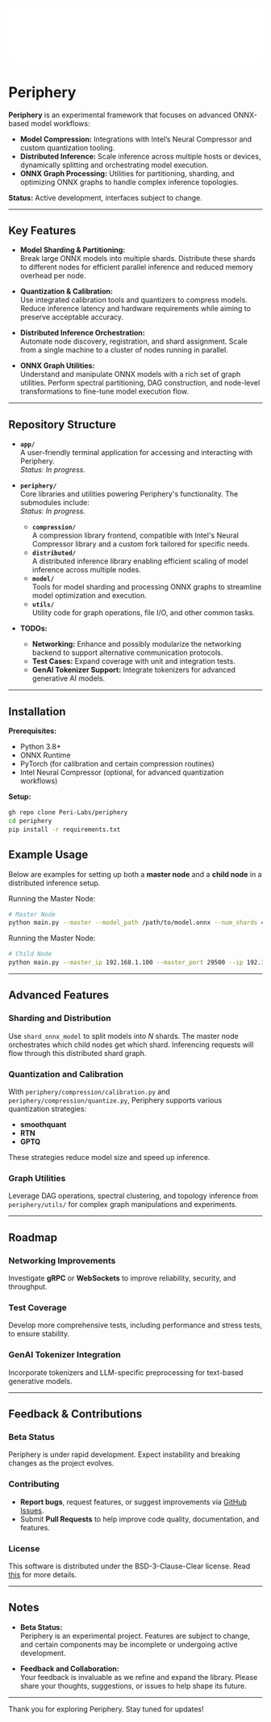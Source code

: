 ![Periphery Logo](/periphery_logo.png)

# Periphery

**Periphery** is an experimental framework that focuses on advanced ONNX-based model workflows:

- **Model Compression:** Integrations with Intel’s Neural Compressor and custom quantization tooling.  
- **Distributed Inference:** Scale inference across multiple hosts or devices, dynamically splitting and orchestrating model execution.  
- **ONNX Graph Processing:** Utilities for partitioning, sharding, and optimizing ONNX graphs to handle complex inference topologies.

**Status:** Active development, interfaces subject to change.

---

## Key Features

- **Model Sharding & Partitioning:**  
  Break large ONNX models into multiple shards. Distribute these shards to different nodes for efficient parallel inference and reduced memory overhead per node.

- **Quantization & Calibration:**  
  Use integrated calibration tools and quantizers to compress models. Reduce inference latency and hardware requirements while aiming to preserve acceptable accuracy.

- **Distributed Inference Orchestration:**  
  Automate node discovery, registration, and shard assignment. Scale from a single machine to a cluster of nodes running in parallel.

- **ONNX Graph Utilities:**  
  Understand and manipulate ONNX models with a rich set of graph utilities. Perform spectral partitioning, DAG construction, and node-level transformations to fine-tune model execution flow.

---

## Repository Structure

- **`app/`**  
  A user-friendly terminal application for accessing and interacting with Periphery.  
  *Status: In progress.*

- **`periphery/`**  
  Core libraries and utilities powering Periphery's functionality. The submodules include:  
  *Status: In progress.*
  - **`compression/`**  
    A compression library frontend, compatible with Intel's Neural Compressor library and a custom fork tailored for specific needs.  
  - **`distributed/`**  
    A distributed inference library enabling efficient scaling of model inference across multiple nodes.  
  - **`model/`**  
    Tools for model sharding and processing ONNX graphs to streamline model optimization and execution.  
  - **`utils/`**  
    Utility code for graph operations, file I/O, and other common tasks.

- **TODOs:**
  - **Networking:** Enhance and possibly modularize the networking backend to support alternative communication protocols.
  - **Test Cases:** Expand coverage with unit and integration tests.
  - **GenAI Tokenizer Support:** Integrate tokenizers for advanced generative AI models.

---

## Installation

**Prerequisites:**
- Python 3.8+
- ONNX Runtime
- PyTorch (for calibration and certain compression routines)
- Intel Neural Compressor (optional, for advanced quantization workflows)

**Setup:**
```bash
gh repo clone Peri-Labs/periphery
cd periphery
pip install -r requirements.txt
```

## Example Usage

Below are examples for setting up both a **master node** and a **child node** in a distributed inference setup.

Running the Master Node:
```bash
# Master Node
python main.py --master --model_path /path/to/model.onnx --num_shards 4
```

Running the Master Node:
```bash
# Child Node
python main.py --master_ip 192.168.1.100 --master_port 29500 --ip 192.168.1.101 --port 29501
```
---

## Advanced Features

### Sharding and Distribution
Use `shard_onnx_model` to split models into *N* shards. The master node orchestrates which child nodes get which shard. Inferencing requests will flow through this distributed shard graph.

### Quantization and Calibration
With `periphery/compression/calibration.py` and `periphery/compression/quantize.py`, Periphery supports various quantization strategies:
- **smoothquant**
- **RTN**
- **GPTQ**

These strategies reduce model size and speed up inference.

### Graph Utilities
Leverage DAG operations, spectral clustering, and topology inference from `periphery/utils/` for complex graph manipulations and experiments.

---

## Roadmap

### Networking Improvements
Investigate **gRPC** or **WebSockets** to improve reliability, security, and throughput.

### Test Coverage
Develop more comprehensive tests, including performance and stress tests, to ensure stability.

### GenAI Tokenizer Integration
Incorporate tokenizers and LLM-specific preprocessing for text-based generative models.

---

## Feedback & Contributions

### Beta Status
Periphery is under rapid development. Expect instability and breaking changes as the project evolves.

### Contributing
- **Report bugs**, request features, or suggest improvements via [GitHub Issues](#).
- Submit **Pull Requests** to help improve code quality, documentation, and features.

### License
This software is distributed under the BSD-3-Clause-Clear license. Read [this](LICENSE) for more details. 

---

## Notes

- **Beta Status:**  
  Periphery is an experimental project. Features are subject to change, and certain components may be incomplete or undergoing active development.  

- **Feedback and Collaboration:**  
  Your feedback is invaluable as we refine and expand the library. Please share your thoughts, suggestions, or issues to help shape its future.

---

Thank you for exploring Periphery. Stay tuned for updates!

